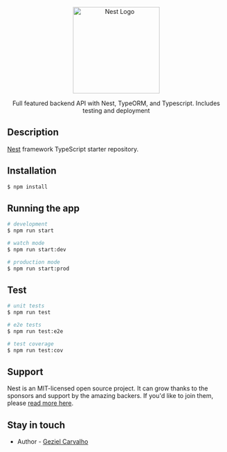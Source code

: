 <p align="center">
<a href="http://sabresoftware.com.br/" target="blank"><img src="https://user-images.githubusercontent.com/16593463/209469380-8124ba8d-79bf-419a-a157-79d2f6678621.png" width="200" alt="Nest Logo" /></a>
</p>


  <p align="center">Full featured backend API with Nest, TypeORM, and Typescript. Includes testing and deployment</p>
    <p align="center">

  <!--[![Backers on Open Collective](https://opencollective.com/nest/backers/badge.svg)](https://opencollective.com/nest#backer)
  [![Sponsors on Open Collective](https://opencollective.com/nest/sponsors/badge.svg)](https://opencollective.com/nest#sponsor)-->

## Description

[Nest](https://github.com/nestjs/nest) framework TypeScript starter repository.

## Installation

```bash
$ npm install
```

## Running the app

```bash
# development
$ npm run start

# watch mode
$ npm run start:dev

# production mode
$ npm run start:prod
```

## Test

```bash
# unit tests
$ npm run test

# e2e tests
$ npm run test:e2e

# test coverage
$ npm run test:cov
```

## Support

Nest is an MIT-licensed open source project. It can grow thanks to the sponsors and support by the amazing backers. If you'd like to join them, please [read more here](https://docs.nestjs.com/support).

## Stay in touch

- Author - [Geziel Carvalho](http://gezielcarvalho.info/)